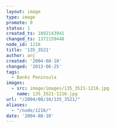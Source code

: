 ```yaml
---
layout: image
type: image
promote: 0
status: 1
created_ts: 1092143941
changed_ts: 1372159448
node_id: 1216
title: '135_3521'
author: anj
created: '2004-08-10'
changed: '2013-06-25'
tags:
  - Banks Peninsula
images:
  - src: image/images/135_3521-1216.jpg
    name: 135_3521-1216.jpg
url: "/2004/08/10/135_3521/"
aliases:
  - "/node/1216/"
date: '2004-08-10'
---
```



